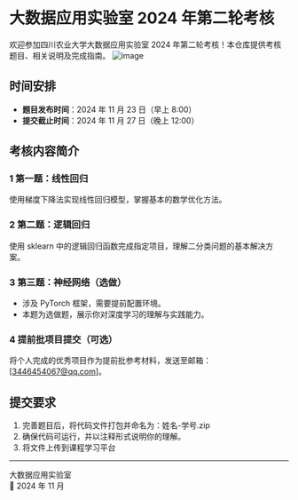 # 大数据应用实验室 2024 年第二轮考核

欢迎参加四川农业大学大数据应用实验室 2024 年第二轮考核！本仓库提供考核题目、相关说明及完成指南。
![image](https://github.com/user-attachments/assets/59993d96-ad81-4c73-af14-087608bb9b94)


## 时间安排

- **题目发布时间**：2024 年 11 月 23 日（早上 8:00）
- **提交截止时间**：2024 年 11 月 27 日（晚上 12:00）

## 考核内容简介

### 1️ 第一题：线性回归 
使用梯度下降法实现线性回归模型，掌握基本的数学优化方法。

### 2️ 第二题：逻辑回归 
使用 sklearn 中的逻辑回归函数完成指定项目，理解二分类问题的基本解决方案。

### 3️ 第三题：神经网络（选做） 
- 涉及 PyTorch 框架，需要提前配置环境。
- 本题为选做题，展示你对深度学习的理解与实践能力。

### 4️ 提前批项目提交（可选）
将个人完成的优秀项目作为提前批参考材料，发送至邮箱：[3446454067@qq.com]。

## 提交要求

1. 完善题目后，将代码文件打包并命名为：姓名-学号.zip
2. 确保代码可运行，并以注释形式说明你的理解。
3. 将文件上传到课程学习平台

---

大数据应用实验室  
📅 2024 年 11 月
